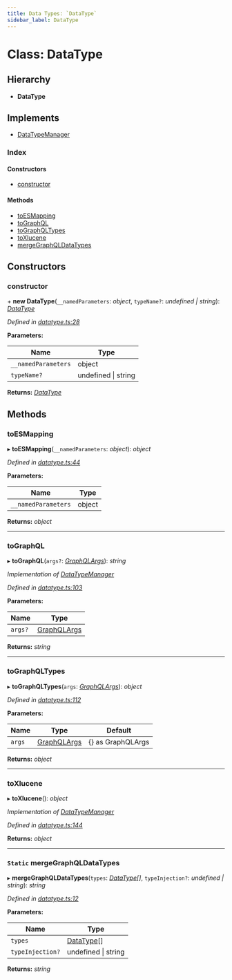 ```yaml
---
title: Data Types: `DataType`
sidebar_label: DataType
---
```


# Class: DataType

## Hierarchy

* **DataType**

## Implements

* [DataTypeManager](../interfaces/datatypemanager.md)

### Index

#### Constructors

* [constructor](datatype.md#constructor)

#### Methods

* [toESMapping](datatype.md#toesmapping)
* [toGraphQL](datatype.md#tographql)
* [toGraphQLTypes](datatype.md#tographqltypes)
* [toXlucene](datatype.md#toxlucene)
* [mergeGraphQLDataTypes](datatype.md#static-mergegraphqldatatypes)

## Constructors

###  constructor

\+ **new DataType**(`__namedParameters`: *object*, `typeName?`: *undefined | string*): *[DataType](datatype.md)*

*Defined in [datatype.ts:28](https://github.com/terascope/teraslice/blob/d3a803c3/packages/data-types/src/datatype.ts#L28)*

**Parameters:**

Name | Type |
------ | ------ |
`__namedParameters` | object |
`typeName?` | undefined \| string |

**Returns:** *[DataType](datatype.md)*

## Methods

###  toESMapping

▸ **toESMapping**(`__namedParameters`: *object*): *object*

*Defined in [datatype.ts:44](https://github.com/terascope/teraslice/blob/d3a803c3/packages/data-types/src/datatype.ts#L44)*

**Parameters:**

Name | Type |
------ | ------ |
`__namedParameters` | object |

**Returns:** *object*

___

###  toGraphQL

▸ **toGraphQL**(`args?`: *[GraphQLArgs](../interfaces/graphqlargs.md)*): *string*

*Implementation of [DataTypeManager](../interfaces/datatypemanager.md)*

*Defined in [datatype.ts:103](https://github.com/terascope/teraslice/blob/d3a803c3/packages/data-types/src/datatype.ts#L103)*

**Parameters:**

Name | Type |
------ | ------ |
`args?` | [GraphQLArgs](../interfaces/graphqlargs.md) |

**Returns:** *string*

___

###  toGraphQLTypes

▸ **toGraphQLTypes**(`args`: *[GraphQLArgs](../interfaces/graphqlargs.md)*): *object*

*Defined in [datatype.ts:112](https://github.com/terascope/teraslice/blob/d3a803c3/packages/data-types/src/datatype.ts#L112)*

**Parameters:**

Name | Type | Default |
------ | ------ | ------ |
`args` | [GraphQLArgs](../interfaces/graphqlargs.md) |  {} as GraphQLArgs |

**Returns:** *object*

___

###  toXlucene

▸ **toXlucene**(): *object*

*Implementation of [DataTypeManager](../interfaces/datatypemanager.md)*

*Defined in [datatype.ts:144](https://github.com/terascope/teraslice/blob/d3a803c3/packages/data-types/src/datatype.ts#L144)*

**Returns:** *object*

___

### `Static` mergeGraphQLDataTypes

▸ **mergeGraphQLDataTypes**(`types`: *[DataType](datatype.md)[]*, `typeInjection?`: *undefined | string*): *string*

*Defined in [datatype.ts:12](https://github.com/terascope/teraslice/blob/d3a803c3/packages/data-types/src/datatype.ts#L12)*

**Parameters:**

Name | Type |
------ | ------ |
`types` | [DataType](datatype.md)[] |
`typeInjection?` | undefined \| string |

**Returns:** *string*

